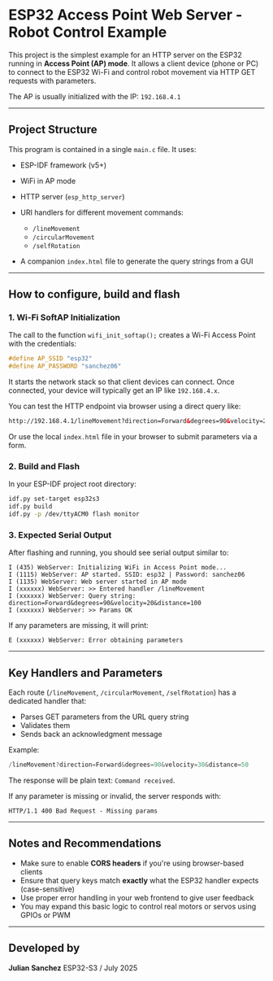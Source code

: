 # ESP32 Access Point Web Server - Robot Control Example

This project is the simplest example for an HTTP server on the ESP32 running in **Access Point (AP) mode**. It allows a client device (phone or PC) to connect to the ESP32 Wi-Fi and control robot movement via HTTP GET requests with parameters.

The AP is usually initialized with the IP: `192.168.4.1`

---

## Project Structure

This program is contained in a single `main.c` file. It uses:

* ESP-IDF framework (v5+)
* WiFi in AP mode
* HTTP server (`esp_http_server`)
* URI handlers for different movement commands:

  * `/lineMovement`
  * `/circularMovement`
  * `/selfRotation`
* A companion `index.html` file to generate the query strings from a GUI

---

## How to configure, build and flash

### 1. Wi-Fi SoftAP Initialization

The call to the function `wifi_init_softap();` creates a Wi-Fi Access Point with the credentials:

```c
#define AP_SSID "esp32"
#define AP_PASSWORD "sanchez06"
```

It starts the network stack so that client devices can connect. Once connected, your device will typically get an IP like `192.168.4.x`.

You can test the HTTP endpoint via browser using a direct query like:

```html
http://192.168.4.1/lineMovement?direction=Forward&degrees=90&velocity=20&distance=100
```

Or use the local `index.html` file in your browser to submit parameters via a form.

### 2. Build and Flash

In your ESP-IDF project root directory:

```bash
idf.py set-target esp32s3
idf.py build
idf.py -p /dev/ttyACM0 flash monitor
```

### 3. Expected Serial Output

After flashing and running, you should see serial output similar to:

```
I (435) WebServer: Initializing WiFi in Access Point mode...
I (1115) WebServer: AP started. SSID: esp32 | Password: sanchez06
I (1135) WebServer: Web server started in AP mode
I (xxxxxx) WebServer: >> Entered handler /lineMovement
I (xxxxxx) WebServer: Query string: direction=Forward&degrees=90&velocity=20&distance=100
I (xxxxxx) WebServer: >> Params OK

```

If any parameters are missing, it will print:

```
E (xxxxxx) WebServer: Error obtaining parameters
```

---

## Key Handlers and Parameters

Each route (`/lineMovement`, `/circularMovement`, `/selfRotation`) has a dedicated handler that:

* Parses GET parameters from the URL query string
* Validates them
* Sends back an acknowledgment message

Example:

```c
/lineMovement?direction=Forward&degrees=90&velocity=30&distance=50
```

The response will be plain text: `Command received`.

If any parameter is missing or invalid, the server responds with:

```http
HTTP/1.1 400 Bad Request - Missing params
```

---

## Notes and Recommendations

* Make sure to enable **CORS headers** if you're using browser-based clients
* Ensure that query keys match **exactly** what the ESP32 handler expects (case-sensitive)
* Use proper error handling in your web frontend to give user feedback
* You may expand this basic logic to control real motors or servos using GPIOs or PWM

---

## Developed by

**Julian Sanchez**
ESP32-S3 / July 2025
